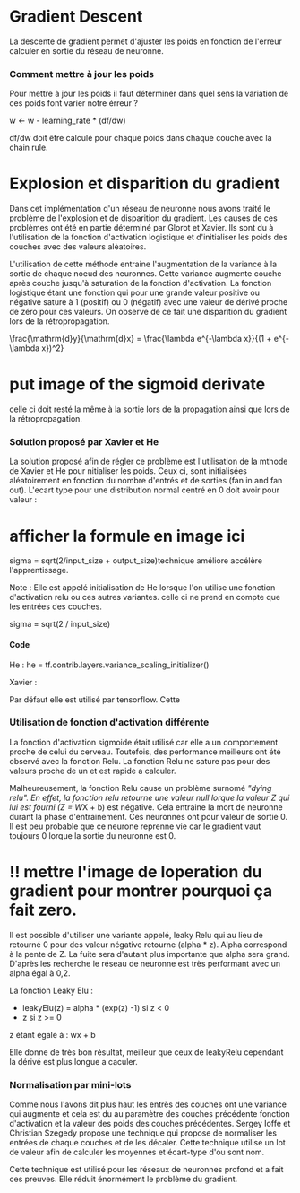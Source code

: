 # Gradient Descent 

La descente de gradient permet d'ajuster les poids en fonction de l'erreur calculer en sortie du réseau de neuronne. 

### Comment mettre à jour les poids

Pour mettre à jour les poids il faut déterminer dans quel sens la variation de ces poids font varier notre érreur ? 

w <- w - learning_rate * (df/dw)  

df/dw doit être calculé pour chaque poids dans chaque couche avec la chain rule.

# Explosion et disparition du gradient

Dans cet implémentation d'un réseau de neuronne nous avons traité le problème de l'explosion et de disparition du gradient.
Les causes de ces problèmes ont été en partie déterminé par Glorot et Xavier. Ils sont du à l'utilisation de la fonction
d'activation logistique et  d'initialiser les poids des couches avec des valeurs alèatoires.


L'utilisation de cette méthode entraine l'augmentation de la variance à la sortie de chaque noeud des neuronnes. Cette 
variance augmente couche après couche jusqu'à saturation de la fonction d'activation. La fonction logistique étant une fonction qui pour une
grande valeur positive ou négative sature à 1 (positif) ou 0 (négatif) avec une valeur de dérivé proche de zéro pour ces valeurs. On observe de ce fait une disparition du gradient lors de la rétropropagation. 

\frac{\mathrm{d}y}{\mathrm{d}x} = \frac{\lambda e^{-\lambda x}}{(1 + e^{-\lambda x})^2}
# put image of the sigmoid derivate

celle ci doit resté la même à la sortie lors de la propagation ainsi que lors de la rétropropagation.

### Solution proposé par Xavier et He

La solution proposé afin de régler ce problème est l'utilisation de la mthode de Xavier et He pour nitialiser les poids. Ceux ci, sont initialisées aléatoirement en fonction du nombre d'entrés et de sorties (fan in and fan out). L'ecart type pour une distribution normal centré en 0  doit avoir pour valeur :

# afficher la formule en image ici 
sigma = sqrt(2/input_size + output_size)technique améliore accélère l'apprentissage.

Note : Elle est appelé initialisation de He lorsque l'on utilise une fonction d'activation relu ou ces autres variantes. celle ci ne prend en compte que les entrées des couches. 

sigma = sqrt(2 / input_size)

#### Code 

He :
he = tf.contrib.layers.variance_scaling_initializer()

Xavier : 

Par défaut elle est utilisé par tensorflow.
Cette 

### Utilisation de fonction d'activation différente


La fonction d'activation sigmoide était utilisé car elle a un comportement proche de celui du cerveau. Toutefois, des performance meilleurs ont été observé avec la fonction Relu. La fonction Relu ne sature pas pour des valeurs proche de un et est rapide a calculer. 

Malheureusement, la fonction Relu cause un problème surnomé *"dying relu". En effet, la fonction relu retourne une valeur null lorque la valeur Z qui lui est fourni (Z = W*X + b) est négative. Cela entraine la mort de neuronne durant la phase d'entrainement. Ces neuronnes ont pour valeur de sortie 0. Il est peu probable que ce neurone reprenne vie car le gradient vaut toujours 0 lorque la sortie du neuronne est 0.

# !! mettre l'image de loperation du gradient pour montrer pourquoi ça fait zero.


Il est possible d'utiliser une variante appelé, leaky Relu qui au lieu de retourné 0 pour des valeur négative retourne 
(alpha * z). Alpha correspond à la pente de Z. La fuite sera d'autant plus importante que alpha sera grand. D'après les recherche le réseau de neuronne est très performant avec un alpha égal à 0,2.


La fonction Leaky Elu : 

- leakyElu(z) = alpha * (exp(z) -1) si z < 0
- z                             si z >= 0

z étant ègale à : wx + b 

Elle donne de très bon résultat, meilleur que ceux de leakyRelu cependant la dérivé est plus longue a caculer. 

### Normalisation par mini-lots

Comme nous l'avons dit plus haut les entrès des couches ont une variance qui augmente et cela est du au paramètre des couches précédente fonction d'activation et la valeur des poids des couches précédentes. Sergey Ioffe et Christian Szegedy propose une technique qui propose de normaliser les entrées de chaque couches et de les décaler. Cette technique utilise un lot de valeur afin de calculer les moyennes et écart-type d'ou sont nom.

Cette technique est utilisé pour les réseaux de neuronnes profond et a fait ces preuves. Elle réduit énormément le problème du gradient. 
